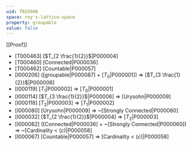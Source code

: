```yaml
---
uid: T025948
space: roy's-lattice-space
property: groupable
value: false
---
```

[[Proof]]

* [T000463] [$T_{2 \frac{1}{2}}$|P000004]
* [T000460] [Connected|P000036]
* [T000462] [Countable|P000057]
* [I000206] ([groupable|P000087] + [$T_0$|P000001]) => [$T_{3 \frac{1}{2}}$|P000006]
* [I000119] [$T_1$|P000002] => [$T_0$|P000001]
* [I000114] [$T_{3 \frac{1}{2}}$|P000006] => [Urysohn|P000009]
* [I000118] [$T_2$|P000003] => [$T_1$|P000002]
* [I000080] [Urysohn|P000009] => ~[Strongly Connected|P000060]
* [I000032] [$T_{2 \frac{1}{2}}$|P000004] => [$T_2$|P000003]
* [I000082] ([Connected|P000036] + ~[Strongly Connected|P000060]) => ~[Cardinality < $\mathfrak(c)$|P000058]
* [I000067] [Countable|P000057] => [Cardinality < $\mathfrak(c)$|P000058]

